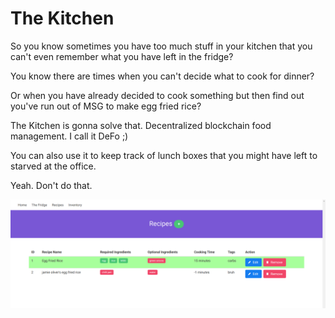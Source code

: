 # The Kitchen

So you know sometimes you have too much stuff in your kitchen that you can't even remember what you have left in the fridge?

You know there are times when you can't decide what to cook for dinner?

Or when you have already decided to cook something but then find out you've run out of MSG to make egg fried rice?

The Kitchen is gonna solve that. Decentralized blockchain food management. I call it DeFo ;)

You can also use it to keep track of lunch boxes that you might have left to starved at the office.

Yeah. Don't do that.

![img1](img/pic1.png)